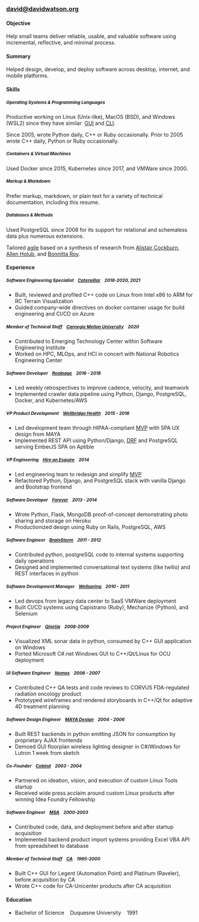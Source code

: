 
### <div style="margin-top: 0">[david@davidwatson.org](mailto:david@davidwatson.org) <small>[<i class="fa-brands fa-github" style="font-style: normal;"></i>](https://github.com/davidthewatson) [<i class="fa-brands fa-linkedin" style="font-style: normal;"></i>](https://www.linkedin.com/in/davidthewatson/) [<i class="fa-brands fa-stack-overflow" style="font-style: normal;"></i>](https://stackoverflow.com/users/173308/david-watson)
</small></div>

#### Objective

Help small teams deliver reliable, usable, and valuable software using incremental, reflective, and minimal process.

#### Summary  

Helped design, develop, and deploy software across desktop, internet, and mobile platforms.

#### Skills

##### <small><em>Operating Systems & Programming Languages</em></small>

Productive working on Linux (Unix-like), MacOS (BSD), and Windows (WSL2) since they have similar&nbsp;&nbsp;[GUI](https://en.wikipedia.org/wiki/Tiling_window_manager) and [CLI](https://en.wikipedia.org/wiki/In_the_Beginning..._Was_the_Command_Line#:~:text=Was%20the%20Command%20Line%20is,%2C%20ISBN%20978%2D0380815937).

Since 2005, wrote Python daily, C++ or Ruby occasionally. Prior to 2005 wrote C++ daily, Python or Ruby occasionally.

##### <small><em> Containers & Virtual Machines</em></small>

Used Docker since 2015, Kubernetes since 2017, and VMWare since 2000. 

##### <small><em> Markup & Markdown</em></small>

Prefer markup, markdown, or plain text for a variety of technical documentation, including this resume.

##### <small><em> Databases & Methods</em></small>

Used PostgreSQL since 2008 for its support for relational and schemaless data plus numerous extensions.

Tailored [agile](http://agilemanifesto.org/principles.html) based on a synthesis of research from [Alistair Cockburn](https://www.projectsmart.co.uk/lifecycle-and-methodology/7-properties-of-highly-successful-projects-from-crystal-clear.php), [Allen Holub](https://holub.com/heuristics/), and [Bonnitta Roy](https://medium.com/agile-sensemaking/why-sensemaking-will-save-agile-e1ad99b4805a).

#### Experience

##### <small><em> Software Engineering Specialist&nbsp;&nbsp;&nbsp;&nbsp;[Caterpillar](https://www.cat.com/enUS.html)&nbsp;&nbsp;&nbsp;&nbsp;2018-2020, 2021 </em></small>
  * Built, reviewed and profiled C++ code on Linux from Intel x86 to ARM for RC Terrain Visualization
  * Guided company-wide directives on docker container usage for build engineering and CI/CD on Azure

##### <small><em> Member of Technical Staff&nbsp;&nbsp;&nbsp;&nbsp;[Carnegie Mellon University](https://www.cmu.edu/)&nbsp;&nbsp;&nbsp;&nbsp;2020 </em></small>
  * Contributed to Emerging Technology Center within Software Engineering Institute
  * Worked on HPC, MLOps, and HCI in concert with National Robotics Engineering Center

##### <small><em> Software Developer&nbsp;&nbsp;&nbsp;&nbsp;[Realpage](https://www.realpage.com/)&nbsp;&nbsp;&nbsp;&nbsp;2016 - 2018 </em></small>
  * Led weekly retrospectives to improve cadence, velocity, and teamwork
  * Implemented crawler data pipeline using Python, Django, PostgreSQL, Docker, and Kubernetes/AWS

##### <small><em> VP Product Development&nbsp;&nbsp;&nbsp;&nbsp;[Wellbridge Health](http://www.wellbridgehealth.com/)&nbsp;&nbsp;&nbsp;&nbsp;2015 - 2016 </em></small>
  * Led development team through HIPAA-compliant [MVP](https://en.wikipedia.org/wiki/Minimum_viable_product) with SPA UX design from MAYA
  * Implemented REST API using Python/Django, [DRF](https://www.django-rest-framework.org/) and PostgreSQL serving EmberJS SPA on Aptible 

<div id="hae"></div>

##### <small><em> VP Engineering&nbsp;&nbsp;&nbsp;&nbsp;[Hire an Esquire](https://hireanesquire.com/)&nbsp;&nbsp;&nbsp;&nbsp;2014 </em></small>
  * Led engineering team to redesign and simplify [MVP](https://en.wikipedia.org/wiki/Minimum_viable_product)  
  * Refactored Python, Django, and PostgreSQL stack with vanilla Django and Bootstrap frontend

##### <small><em> Software Developer&nbsp;&nbsp;&nbsp;&nbsp;[Forever](https://www.forever.com/)&nbsp;&nbsp;&nbsp;&nbsp;2013 - 2014 </em></small>
  * Wrote Python, Flask, MongoDB proof-of-concept demonstrating photo sharing and storage on Heroku
  * Productionized design using Ruby on Rails, PostgreSQL, AWS

##### <small><em> Software Engineer&nbsp;&nbsp;&nbsp;&nbsp;[BrainStorm](https://www.mindmatrix.net/)&nbsp;&nbsp;&nbsp;&nbsp;2011 - 2012 </em></small>
  * Contributed python, postgreSQL code to internal systems supporting daily operations
  * Designed and implemented conversational text systems (like twilio) and REST interfaces in python

##### <small><em> Software Development Manager&nbsp;&nbsp;&nbsp;&nbsp;[Wellspring](https://www.wellspring.com/)&nbsp;&nbsp;&nbsp;&nbsp;2010 - 2011 </em></small>
  * Led devops from legacy data center to SaaS VMWare deployment
  * Built CI/CD systems using Capistrano (Ruby), Mechanize (Python), and Selenium

##### <small><em> Project Engineer&nbsp;&nbsp;&nbsp;&nbsp;[Qinetiq](https://www.qinetiq.com/en/)&nbsp;&nbsp;&nbsp;&nbsp;2008-2009 </em></small>
  * Visualized XML sonar data in python, consumed by C++ GUI application on Windows 
  * Ported Microsoft C#.net Windows GUI to C++/Qt/Linux for OCU deployment

##### <small><em> UI Software Engineer&nbsp;&nbsp;&nbsp;&nbsp;[Nomos](http://www.nomos.com/)&nbsp;&nbsp;&nbsp;&nbsp;2006 - 2007 </em></small>
  * Contributed C++ QA tests and code reviews to CORVUS FDA-regulated radiation oncology product
  * Prototyped wireframes and rendered storyboards in C++/Qt for adaptive 4D treatment planning

##### <small><em> Software Design Engineer&nbsp;&nbsp;&nbsp;&nbsp;[MAYA Design](https://maya.com/)&nbsp;&nbsp;&nbsp;&nbsp;2004 - 2006 </em></small>
  * Built REST backends in python emitting JSON for consumption by proprietary AJAX frontends
  * Demoed GUI floorplan wireless lighting designer in C#/Windows for Lutron 1 week from sketch

##### <small><em> Co-Founder&nbsp;&nbsp;&nbsp;&nbsp;[Cobind](https://no.wikipedia.org/wiki/CobindDesktop)&nbsp;&nbsp;&nbsp;&nbsp;2003 - 2004 </em></small>
  * Partnered on ideation, vision, and execution of custom Linux Tools startup
  * Received wide press acclaim around custom Linux products after winning Idea Foundry Fellowship

##### <small><em> Software Engineer&nbsp;&nbsp;&nbsp;&nbsp;[MSA](https://www.msa.com/)&nbsp;&nbsp;&nbsp;&nbsp;2000-2003 </em></small>
  * Contributed code, data, and deployment before and after startup acquisition
  * Implemented backend product import systems providing Excel VBA API from spreadsheet to database 

##### <small><em> Member of Technical Staff&nbsp;&nbsp;&nbsp;&nbsp;[CA](https://www.broadcom.com/company/news/financial-releases/2357930)&nbsp;&nbsp;&nbsp;&nbsp;1995-2000 </em></small>
  * Built C++ GUI for Legent (Automation Point) and Platinum (Raveler), before acquisition by CA 
  * Wrote C++ code for CA-Unicenter products after CA acquisition

#### Education

  * Bachelor of Science&nbsp;&nbsp;&nbsp;&nbsp;Duquesne University&nbsp;&nbsp;&nbsp;&nbsp;1991
